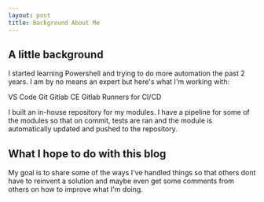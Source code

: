 ```yaml
---
layout: post
title: Background About Me
---
```


## A little background 
I started learning Powershell and trying to do more automation the past 2 years. I am by no means an expert but 
here's what I'm working with:

VS Code
Git
Gitlab CE
Gitlab Runners for CI/CD

I built an in-house repository for my modules. I have a pipeline for some of the modules so that on commit, tests
are ran and the module is automatically updated and pushed to the repository.

## What I hope to do with this blog

My goal is to share some of the ways I've handled things so that others dont have to reinvent a solution and maybe 
even get some comments from others on how to improve what I'm doing.
